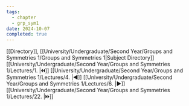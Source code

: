 ```yaml
---
tags:
  - chapter
  - grp_sym1
date: 2024-10-07
completed: true
---
```

[[Directory]], [[University/Undergraduate/Second Year/Groups and Symmetries 1/Groups and Symmetries 1|Subject Directory]]
[[University/Undergraduate/Second Year/Groups and Symmetries 1/Lectures/1. |🞀🞀]] [[University/Undergraduate/Second Year/Groups and Symmetries 1/Lectures/4. |◀]] [[University/Undergraduate/Second Year/Groups and Symmetries 1/Lectures/6. |▶]] [[University/Undergraduate/Second Year/Groups and Symmetries 1/Lectures/22. |🞂🞂]]
# 
## 
### 